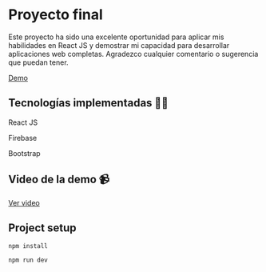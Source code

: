 # Proyecto final
<p>Este proyecto ha sido una excelente oportunidad para aplicar mis habilidades en React JS y demostrar mi capacidad para desarrollar aplicaciones web completas. Agradezco cualquier comentario o sugerencia que puedan tener.</p>

<a href="https://ecommerce-wpay.netlify.app/">Demo </a>

## Tecnologías implementadas 🧑‍💻
<p>React JS </p>
<p>Firebase</p>
<p>Bootstrap</p>

## Video de la demo 📹
<a href="https://drive.google.com/file/d/1rIp313jJVTa94x10txcnQEvK-Dlwnwbg/view?usp=sharing"> Ver video </a>

## Project setup
```
npm install
```

```
npm run dev
```


